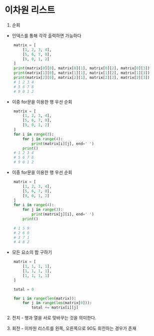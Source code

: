 # 이차원 리스트
  1. 순회

   - 인덱스를 통해 각각 출력하면 가능하다

```python
    matrix = [
        [1, 2, 3, 4],
        [5, 6, 7, 8],
        [9, 0, 1, 2]
    ]
    print(matrix[0][0], matrix[0][1], matrix[0][2], matrix[0][3])
    print(matrix[1][0], matrix[1][1], matrix[1][2], matrix[1][3])
    print(matrix[2][0], matrix[2][1], matrix[2][2], matrix[2][3])
    # 1 2 3 4
    # 5 6 7 8 
    # 9 0 1 2
```

   - 이중 for문을 이용한 행 우선 순회 

```python
    matrix = [
        [1, 2, 3, 4],
        [5, 6, 7, 8],
        [9, 0, 1, 2]
    ]
    for i in range(3):
        for j in range(4):
            print(matrix[i][j], end=' ')
        print()
    # 1 2 3 4
    # 5 6 7 8 
    # 9 0 1 2
```

   - 이중 for문을 이용한 행 우선 순회

```python
    matrix = [
        [1, 2, 3, 4],
        [5, 6, 7, 8],
        [9, 0, 1, 2]
    ]
    for i in range(4):
        for j in range(3):
            print(matrix[j][i], end=' ')
        print()
    
    # 1 5 9
    # 2 6 0
    # 3 7 1
    # 4 8 2
```

   - 모든 요소의 합 구하기

```python
    matrix = [
        [1, 1, 1, 1],
        [1, 1, 1, 1],
        [1, 1, 1, 1]
    ]

    total = 0

    for i in range(len(matrix)):
        for j in range(len(matrix[0])):
            total += matrix[i][j]
``` 

  2. 전치
    - 행과 열을 서로 맞바꾸는 것을 의미한다.

  3. 회전
    - 이차원 리스트를 왼쪽, 오른쪽으로 90도 회전하는 경우가 존재